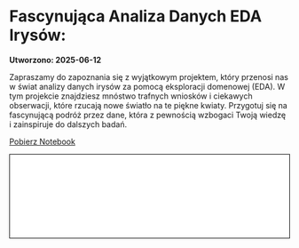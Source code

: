 # Fascynująca Analiza Danych EDA Irysów:

**Utworzono: 2025-06-12**

Zapraszamy do zapoznania się z wyjątkowym projektem, który przenosi nas w świat analizy danych irysów za pomocą eksploracji domenowej (EDA). W tym projekcie znajdziesz mnóstwo trafnych wniosków i ciekawych obserwacji, które rzucają nowe światło na te piękne kwiaty. Przygotuj się na fascynującą podróż przez dane, która z pewnością wzbogaci Twoją wiedzę i zainspiruje do dalszych badań.

<a href="eda_irysy.ipynb" class="md-button md-button--primary">Pobierz Notebook</a>

<iframe
    id="content"
    src="eda_irysy.html"
    width="100%"
    style="border:1px solid black;overflow:hidden;"
></iframe>
<script>
function resizeIframeToFitContent(iframe) {
    iframe.style.height = (iframe.contentWindow.document.documentElement.scrollHeight + 50) + "px";
    iframe.contentDocument.body.style["overflow"] = 'hidden';
}
window.addEventListener('load', function() {
    var iframe = document.getElementById('content');
    resizeIframeToFitContent(iframe);
});
window.addEventListener('resize', function() {
    var iframe = document.getElementById('content');
    resizeIframeToFitContent(iframe);
});
</script>